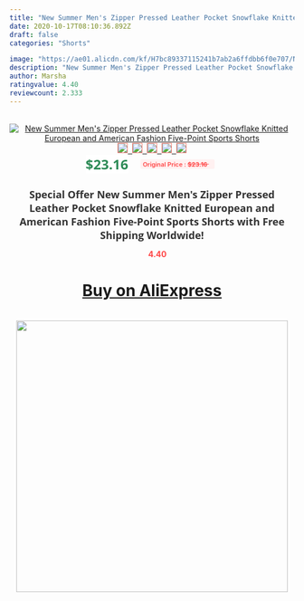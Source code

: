 ```yaml
---
title: "New Summer Men's Zipper Pressed Leather Pocket Snowflake Knitted European and American Fashion Five-Point Sports Shorts"
date: 2020-10-17T08:10:36.892Z
draft: false
categories: "Shorts"

image: "https://ae01.alicdn.com/kf/H7bc89337115241b7ab2a6ffdbb6f0e707/New-Summer-Men-s-Zipper-Pressed-Leather-Pocket-Snowflake-Knitted-European-and-American-Fashion-Five-Point.jpg"
description: "New Summer Men's Zipper Pressed Leather Pocket Snowflake Knitted European and American Fashion Five-Point Sports Shorts"
author: Marsha
ratingvalue: 4.40
reviewcount: 2.333
---
```

<br>
<div style="text-align: center;">
<a href="https://s.click.aliexpress.com/e/_AtHEQh" target="_blank" rel="nofollow noopener noreferrer"><img alt="New Summer Men's Zipper Pressed Leather Pocket Snowflake Knitted European and American Fashion Five-Point Sports Shorts" class="magnifier-image" src="https://ae01.alicdn.com/kf/H7bc89337115241b7ab2a6ffdbb6f0e707/New-Summer-Men-s-Zipper-Pressed-Leather-Pocket-Snowflake-Knitted-European-and-American-Fashion-Five-Point.jpg_640x640.jpg">
<br>
<img style="border:1px solid salmon" src="https://ae01.alicdn.com/kf/H7bc89337115241b7ab2a6ffdbb6f0e707/New-Summer-Men-s-Zipper-Pressed-Leather-Pocket-Snowflake-Knitted-European-and-American-Fashion-Five-Point.jpg_120x120.jpg">&nbsp;&nbsp;<img style="border:1px solid salmon" src="https://ae01.alicdn.com/kf/Hd8fd68ed4d964d419beb0b40841166fcG/New-Summer-Men-s-Zipper-Pressed-Leather-Pocket-Snowflake-Knitted-European-and-American-Fashion-Five-Point.jpg_120x120.jpg">&nbsp;&nbsp;<img style="border:1px solid salmon" src="https://ae01.alicdn.com/kf/H169b9eb5accc44de88a984dfc5c6b622t/New-Summer-Men-s-Zipper-Pressed-Leather-Pocket-Snowflake-Knitted-European-and-American-Fashion-Five-Point.jpg_120x120.jpg">&nbsp;&nbsp;<img style="border:1px solid salmon" src="https://ae01.alicdn.com/kf/Hfe62069eb86f42c1abf50c3845c2b3b3Z/New-Summer-Men-s-Zipper-Pressed-Leather-Pocket-Snowflake-Knitted-European-and-American-Fashion-Five-Point.jpg_120x120.jpg">&nbsp;&nbsp;<img style="border:1px solid salmon" src="https://ae01.alicdn.com/kf/H03a8de06831447bfb1a4b05163d3e199w/New-Summer-Men-s-Zipper-Pressed-Leather-Pocket-Snowflake-Knitted-European-and-American-Fashion-Five-Point.jpg_120x120.jpg"></a></div><br0>
<div style="text-align: center;"><span style="background-color: white; border: 0px; box-sizing: border-box; color: seagreen; display: inline-block; font-family: &quot;open sans&quot; , &quot;arial&quot; , &quot;helvetica&quot; , sans-serif , &quot;heiti&quot;; font-size: 24px; font-stretch: inherit; font-weight: 700; line-height: inherit; margin: 0px 10px 0px 0px; padding: 0px; vertical-align: middle;">$23.16 </span>
<span style="background: rgb(255 , 241 , 241); border-radius: 3px; border: 0px; box-sizing: border-box; color: #ff4747; display: inline-block; font-family: inherit; font-size: 12px; font-stretch: inherit; font-style: inherit; font-variant: inherit; font-weight: 600; line-height: inherit; margin: 0px; padding: 2px 5px; transform: scale(0.9); vertical-align: middle;">Original Price : <b style="text-decoration: line-through;">$23.16 </b> &nbsp;&nbsp;</span></div>
<h1 style="color: #333333; display: inline-block; font-family: &quot;open sans&quot; , &quot;arial&quot; , &quot;helvetica&quot; , sans-serif , &quot;heiti&quot;; font-size: 18px; font-stretch: inherit; font-weight: 700; text-align: center;">Special Offer New Summer Men's Zipper Pressed Leather Pocket Snowflake Knitted European and American Fashion Five-Point Sports Shorts with Free Shipping Worldwide!</h1>
<div style="color: #ff4747; text-align: center;">
<img src="https://4.bp.blogspot.com/-M0ZcTcb-5uY/XleCXlxnR4I/AAAAAAAAAEc/OrjgMkXV1oMQFaCRZj5HQwOCBcu3w1FegCPcBGAYYCw/s1600/star.png" style="height: 15px;">&nbsp;<b>4.40</b></div>
<div class="button_cont" align="center"><a class="buynow_a" href="https://s.click.aliexpress.com/e/_AtHEQh" target="_blank" rel="nofollow noopener noreferrer"><H1>Buy on AliExpress</H1></a></div><br>
<div class="separator" style="clear: both; text-align: center;">
<img src="https://lh3.googleusercontent.com/-pTy5HemUv9M/XlePHvY0dAI/AAAAAAAAAE4/0nX5iRUoIWY8eMW9Dpxeirr157OZliDIgCLcBGAsYHQ/s1600/badge.gif" width="480">
</div>
